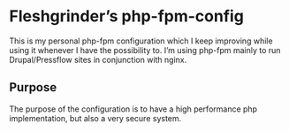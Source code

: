 # Fleshgrinder’s php-fpm-config

This is my personal php-fpm configuration which I keep improving while using it whenever I have the possibility to. I’m using php-fpm mainly to run Drupal/Pressflow sites in conjunction with nginx.

## Purpose

The purpose of the configuration is to have a high performance php implementation, but also a very secure system.
